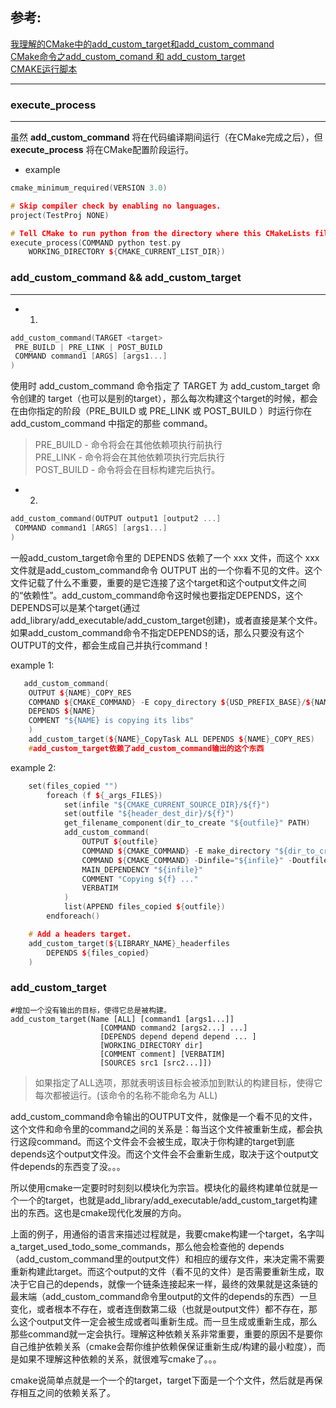## 参考:</br>
[我理解的CMake中的add_custom_target和add_custom_command](https://zhuanlan.zhihu.com/p/397394950)</br>
[CMake命令之add_custom_comand 和 add_custom_target](https://blog.csdn.net/fuyajun01/article/details/8907207)</br>
[CMAKE运行脚本](https://cloud.tencent.com/developer/ask/213524)</br>

---

### execute_process
---
虽然 **add_custom_command** 将在代码编译期间运行（在CMake完成之后），但**execute_process** 将在CMake配置阶段运行。

- example
```cpp
cmake_minimum_required(VERSION 3.0)

# Skip compiler check by enabling no languages.
project(TestProj NONE)

# Tell CMake to run python from the directory where this CMakeLists file exists.
execute_process(COMMAND python test.py
    WORKING_DIRECTORY ${CMAKE_CURRENT_LIST_DIR})
```

### add_custom_command && add_custom_target
---
- 1.
```cpp
add_custom_command(TARGET <target>
 PRE_BUILD | PRE_LINK | POST_BUILD
 COMMAND command1 [ARGS] [args1...]
)
```

使用时 add_custom_command 命令指定了 TARGET 为 add_custom_target 命令创建的 target（也可以是别的target），那么每次构建这个target的时候，都会在由你指定的阶段（PRE_BUILD 或 PRE_LINK 或 POST_BUILD ）时运行你在 add_custom_command 中指定的那些 command。

> PRE_BUILD - 命令将会在其他依赖项执行前执行</br>
> PRE_LINK - 命令将会在其他依赖项执行完后执行</br>
> POST_BUILD - 命令将会在目标构建完后执行。</br>

- 2.
```cpp
add_custom_command(OUTPUT output1 [output2 ...]
 COMMAND command1 [ARGS] [args1...]
)
```

一般add_custom_target命令里的 DEPENDS 依赖了一个 xxx 文件，而这个 xxx 文件就是add_custom_command命令 OUTPUT 出的一个你看不见的文件。这个文件记载了什么不重要，重要的是它连接了这个target和这个output文件之间的“依赖性”。add_custom_command命令这时候也要指定DEPENDS，这个DEPENDS可以是某个target(通过add_library/add_executable/add_custom_target创建)，或者直接是某个文件。如果add_custom_command命令不指定DEPENDS的话，那么只要没有这个OUTPUT的文件，都会生成自己并执行command！

example 1:
```cpp
   add_custom_command(
    OUTPUT ${NAME}_COPY_RES
    COMMAND ${CMAKE_COMMAND} -E copy_directory ${USD_PREFIX_BASE}/${NAME}/Debug ${USD_LIB_OUT_DIR}
    DEPENDS ${NAME}
    COMMENT "${NAME} is copying its libs"
    )
    add_custom_target(${NAME}_CopyTask ALL DEPENDS ${NAME}_COPY_RES)
    #add_custom_target依赖了add_custom_command输出的这个东西
```

example 2:
```cpp
    set(files_copied "")
        foreach (f ${_args_FILES})
            set(infile "${CMAKE_CURRENT_SOURCE_DIR}/${f}")
            set(outfile "${header_dest_dir}/${f}")
            get_filename_component(dir_to_create "${outfile}" PATH)
            add_custom_command(
                OUTPUT ${outfile}
                COMMAND ${CMAKE_COMMAND} -E make_directory "${dir_to_create}"
                COMMAND ${CMAKE_COMMAND} -Dinfile="${infile}" -Doutfile="${outfile}" -P "${PROJECT_SOURCE_DIR}/cmake/macros/copyHeaderForBuild.cmake"
                MAIN_DEPENDENCY "${infile}"
                COMMENT "Copying ${f} ..."
                VERBATIM
            )
            list(APPEND files_copied ${outfile})
        endforeach()

    # Add a headers target.
    add_custom_target(${LIBRARY_NAME}_headerfiles
        DEPENDS ${files_copied}
    )
```
### add_custom_target

```
#增加一个没有输出的目标，使得它总是被构建。  
add_custom_target(Name [ALL] [command1 [args1...]]
                    [COMMAND command2 [args2...] ...]
                    [DEPENDS depend depend depend ... ]
                    [WORKING_DIRECTORY dir]
                    [COMMENT comment] [VERBATIM]
                    [SOURCES src1 [src2...]])
```
> 如果指定了ALL选项，那就表明该目标会被添加到默认的构建目标，使得它每次都被运行。(该命令的名称不能命名为 ALL)</br>

add_custom_command命令输出的OUTPUT文件，就像是一个看不见的文件，这个文件和命令里的command之间的关系是：每当这个文件被重新生成，都会执行这段command。而这个文件会不会被生成，取决于你构建的target到底depends这个output文件没。而这个文件会不会重新生成，取决于这个output文件depends的东西变了没。。。

所以使用cmake一定要时时刻刻以模块化为宗旨。模块化的最终构建单位就是一个一个的target，也就是add_library/add_executable/add_custom_target构建出的东西。这也是cmake现代化发展的方向。

上面的例子，用通俗的语言来描述过程就是，我要cmake构建一个target，名字叫 a_target_used_todo_some_commands，那么他会检查他的 depends（add_custom_command里的output文件）和相应的缓存文件，来决定需不需要重新构建此target。而这个output的文件（看不见的文件）是否需要重新生成，取决于它自己的depends，就像一个链条连接起来一样，最终的效果就是这条链的最末端（add_custom_command命令里output的文件的depends的东西）一旦变化，或者根本不存在，或者连倒数第二级（也就是output文件）都不存在，那么这个output文件一定会被生成或者叫重新生成。而一旦生成或重新生成，那么那些command就一定会执行。理解这种依赖关系非常重要，重要的原因不是要你自己维护依赖关系（cmake会帮你维护依赖保保证重新生成/构建的最小粒度），而是如果不理解这种依赖的关系，就很难写cmake了。。。

cmake说简单点就是一个一个的target，target下面是一个个文件，然后就是再保存相互之间的依赖关系了。
